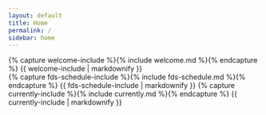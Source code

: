 ```yaml
---
layout: default
title: Home
permalink: /
sidebar: home
---
```


<div class="col-lg-4 col">
  {% capture welcome-include %}{% include welcome.md %}{% endcapture %}
  {{ welcome-include | markdownify }}
</div>
<div class="col-lg-8 col">
  {% capture fds-schedule-include %}{% include fds-schedule.md %}{% endcapture %}
  {{ fds-schedule-include | markdownify }}
  {% capture currently-include %}{% include currently.md %}{% endcapture %}
  {{ currently-include | markdownify }}
</div>